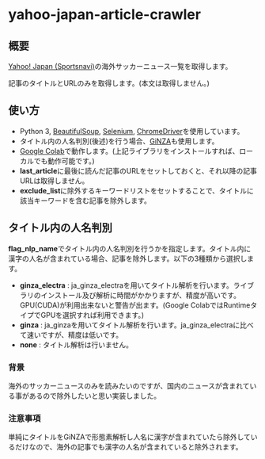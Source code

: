 # yahoo-japan-article-crawler

## 概要
[Yahoo! Japan (Sportsnavi)](https://sports.yahoo.co.jp/list/news/ws?genre=ws)の海外サッカーニュース一覧を取得します。

記事のタイトルとURLのみを取得します。(本文は取得しません。)

## 使い方
- Python 3, [BeautifulSoup](https://www.crummy.com/software/BeautifulSoup/), [Selenium](https://selenium-python.readthedocs.io/index.html), [ChromeDriver](https://chromedriver.chromium.org/home)を使用しています。
- タイトル内の人名判別(後述)を行う場合、[GiNZA](https://megagonlabs.github.io/ginza/)も使用します。
- [Google Colab](https://research.google.com/colaboratory/)で動作します。(上記ライブラリをインストールすれば、ローカルでも動作可能です。)
- **last_article**に最後に読んだ記事のURLをセットしておくと、それ以降の記事URLは取得しません。
- **exclude_list**に除外するキーワードリストをセットすることで、タイトルに該当キーワードを含む記事を除外します。

## タイトル内の人名判別
**flag_nlp_name**でタイトル内の人名判別を行うかを指定します。タイトル内に漢字の人名が含まれている場合、記事を除外します。以下の3種類から選択します。
- **ginza_electra** : ja_ginza_electraを用いてタイトル解析を行います。ライブラリのインストール及び解析に時間がかかりますが、精度が高いです。GPU(CUDA)が利用出来ないと警告が出ます。(Google ColabではRuntimeタイプでGPUを選択すれば利用できます。)
- **ginza** : ja_ginzaを用いてタイトル解析を行います。ja_ginza_electraに比べて速いですが、精度は低いです。
- **none** : タイトル解析は行いません。

### 背景
海外のサッカーニュースのみを読みたいのですが、国内のニュースが含まれている事があるので除外したいと思い実装しました。

### 注意事項
単純にタイトルをGiNZAで形態素解析し人名に漢字が含まれていたら除外しているだけなので、海外の記事でも漢字の人名が含まれていると除外されます。
